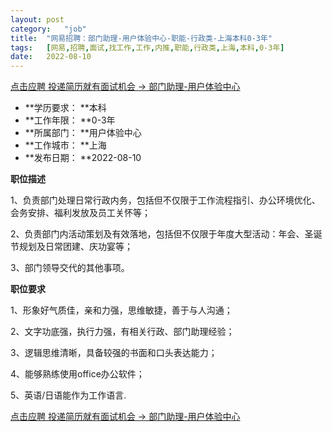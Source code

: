 ```yaml
---
layout:	post
category:	"job"
title:	"网易招聘：部门助理-用户体验中心-职能-行政类-上海本科0-3年"
tags:	[网易,招聘,面试,找工作,工作,内推,职能,行政类,上海,本科,0-3年]
date:	2022-08-10
---
```


[点击应聘 投递简历就有面试机会 ->  部门助理-用户体验中心](http://mobile.bole.netease.com/bole/boleDetail?id=42208&employeeId=346f03c3cda5f04c&key=all)



- **学历要求： **本科
- **工作年限： **0-3年
- **所属部门： **用户体验中心
- **工作城市： **上海
- **发布日期： **2022-08-10



**职位描述**

1、负责部门处理日常行政内务，包括但不仅限于工作流程指引、办公环境优化、会务安排、福利发放及员工关怀等；

2、负责部门内活动策划及有效落地，包括但不仅限于年度大型活动：年会、圣诞节规划及日常团建、庆功宴等；

3、部门领导交代的其他事项。





**职位要求**

1、形象好气质佳，亲和力强，思维敏捷，善于与人沟通；

2、文字功底强，执行力强，有相关行政、部门助理经验；

3、逻辑思维清晰，具备较强的书面和口头表达能力；

4、能够熟练使用office办公软件；

5、英语/日语能作为工作语言.



[点击应聘 投递简历就有面试机会 ->  部门助理-用户体验中心](http://mobile.bole.netease.com/bole/boleDetail?id=42208&employeeId=346f03c3cda5f04c&key=all)